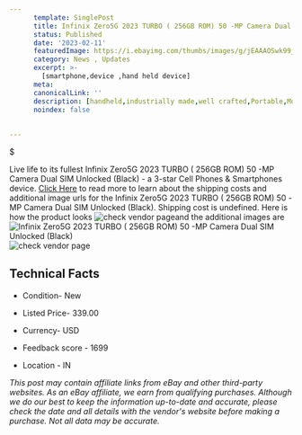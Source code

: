 ```yaml
---
      template: SinglePost
      title: Infinix Zero5G 2023 TURBO ( 256GB ROM) 50 -MP Camera Dual SIM Unlocked (Black)
      status: Published
      date: '2023-02-11'
      featuredImage: https://i.ebayimg.com/thumbs/images/g/jEAAAOSwk99j4ijo/s-l225.jpg
      category: News , Updates
      excerpt: >-
        [smartphone,device ,hand held device]
      meta:
      canonicalLink: ''
      description: [handheld,industrially made,well crafted,Portable,Mobile,Compact,Convenient,Lightweight,Maneuverable,Man-portable,Miniature,Carriable,Hand-held,Light,Holdable,Transportable,Mobile device,Pocket-sized,On-the-go,Wireless,Cordless,Compact size,Convenient size, smartphone,device ,hand held device]
      noindex: false
      
        
---
```

$

Live life to its fullest Infinix Zero5G 2023 TURBO ( 256GB ROM) 50 -MP Camera Dual SIM Unlocked (Black) - a 3-star Cell Phones & Smartphones device. [Click Here](https://www.ebay.com/itm/175603358217?hash=item28e2c69a09%3Ag%3AjEAAAOSwk99j4ijo&mkevt=1&mkcid=1&mkrid=711-53200-19255-0&campid=%253CePNCampaignId%253E&customid=%253CreferenceId%253E&toolid=10049) to read more to learn about the shipping costs and additional image urls for the Infinix Zero5G 2023 TURBO ( 256GB ROM) 50 -MP Camera Dual SIM Unlocked (Black). Shipping cost is undefined. Here is how the product looks ![check vendor page](https://i.ebayimg.com/thumbs/images/g/jEAAAOSwk99j4ijo/s-l225.jpg)and the additional images are![Infinix Zero5G 2023 TURBO ( 256GB ROM) 50 -MP Camera Dual SIM Unlocked (Black)](https://i.ebayimg.com/images/g/jEAAAOSwk99j4ijo/s-l640.jpg)![check vendor page](https://origin-galleryplus.ebayimg.com/ws/web/175603358217_2_0_1/225x225.jpg,https://origin-galleryplus.ebayimg.com/ws/web/175603358217_3_0_1/225x225.jpg,https://origin-galleryplus.ebayimg.com/ws/web/175603358217_4_0_1/225x225.jpg,https://origin-galleryplus.ebayimg.com/ws/web/175603358217_5_0_1/225x225.jpg,https://origin-galleryplus.ebayimg.com/ws/web/175603358217_6_0_1/225x225.jpg,https://origin-galleryplus.ebayimg.com/ws/web/175603358217_7_0_1/225x225.jpg,https://origin-galleryplus.ebayimg.com/ws/web/175603358217_8_0_1/225x225.jpg)



 ## Technical Facts 



     
      

 - Condition- New 


      

 - Listed Price- 339.00 


      

 - Currency- USD 


      

 - Feedback score - 1699 


      

 - Location - IN 


      
      

 *_This post may contain affiliate links from eBay and other third-party websites. As an eBay affiliate, we earn from qualifying purchases. Although we do our best to keep the information up-to-date and accurate, please check the date and all details with the vendor's website before making a purchase. Not all data may be accurate._*






